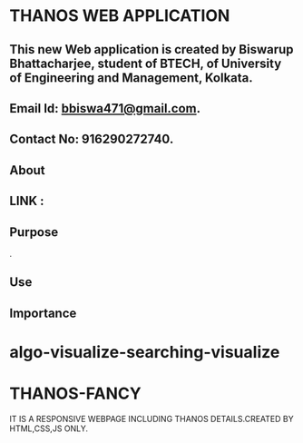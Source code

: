 # THANOS WEB APPLICATION
## This new Web application is created by Biswarup Bhattacharjee, student of BTECH, of University of Engineering and Management, Kolkata.
## Email Id: bbiswa471@gmail.com. 
## Contact No: 916290272740. 
## About 

## LINK : 
## Purpose
.
## Use

## Importance
 
# algo-visualize-searching-visualize

# THANOS-FANCY
IT IS A RESPONSIVE WEBPAGE INCLUDING THANOS DETAILS.CREATED BY HTML,CSS,JS ONLY.
